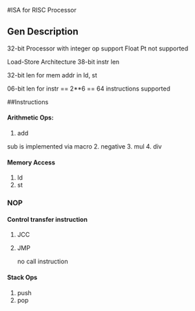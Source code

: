 #ISA for RISC Processor

## Gen Description

32-bit Processor with integer op support
Float Pt not supported

Load-Store Architecture
38-bit instr len

32-bit len for mem addr in ld, st

06-bit len for instr == 2**6 == 64 instructions supported

##Instructions

#### Arithmetic Ops:

1. add

 sub is implemented via macro
2. negative
3. mul
4. div

#### Memory Access
1. ld
2. st

### NOP

#### Control transfer instruction
1. JCC
2. JMP
	
	no call instruction

#### Stack Ops
1. push
2. pop
